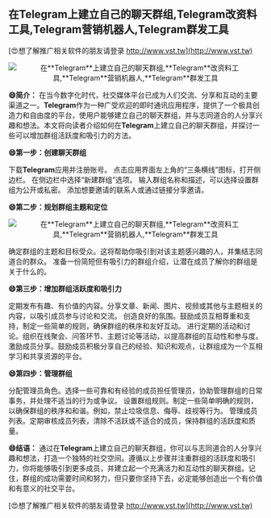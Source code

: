 ## **在**Telegram**上建立自己的聊天群组,**Telegram**改资料工具,**Telegram**营销机器人,**Telegram**群发工具**

[😍想了解推广相关软件的朋友请登录 http://www.vst.tw](http://www.vst.tw)

 <center><img src="https://vst.tw/MP4/tuiguang/png/8.png" alt="在**Telegram**上建立自己的聊天群组,**Telegram**改资料工具,**Telegram**营销机器人,**Telegram**群发工具"></center>

**😄简介：**
在当今数字化时代，社交媒体平台已成为人们交流、分享和互动的主要渠道之一。**Telegram**作为一种广受欢迎的即时通讯应用程序，提供了一个极具创造力和自由度的平台，使用户能够建立自己的聊天群组，并与志同道合的人分享兴趣和想法。本文将向读者介绍如何在**Telegram**上建立自己的聊天群组，并探讨一些可以增加群组活跃度和吸引力的方法。

**😄第一步：创建聊天群组**

下载**Telegram**应用并注册账号。
点击应用界面左上角的“三条横线”图标，打开侧边栏。
在侧边栏中选择“新建群组”选项。
输入群组名称和描述，可以选择设置群组为公开或私密。
添加想要邀请的联系人或通过链接分享邀请。

**😄第二步：规划群组主题和定位**

 <center><img src="https://vst.tw/MP4/tuiguang/png/3.png" alt="在**Telegram**上建立自己的聊天群组,**Telegram**改资料工具,**Telegram**营销机器人,**Telegram**群发工具"></center>

确定群组的主题和目标受众。这将帮助你吸引到对该主题感兴趣的人，并集结志同道合的群众。
准备一份简短但有吸引力的群组介绍，让潜在成员了解你的群组是关于什么的。

**😄第三步：增加群组活跃度和吸引力**

定期发布有趣、有价值的内容。分享文章、新闻、图片、视频或其他与主题相关的内容，以吸引成员参与讨论和交流。
创造良好的氛围。鼓励成员互相尊重和支持，制定一些简单的规则，确保群组的秩序和友好互动。
进行定期的活动和讨论。组织在线聚会、问答环节、主题讨论等活动，以提高群组的互动性和参与度。
激励成员分享。鼓励成员积极分享自己的经验、知识和观点，让群组成为一个互相学习和共享资源的平台。

**😄第四步：管理群组**

分配管理员角色。选择一些可靠和有经验的成员担任管理员，协助管理群组的日常事务，并处理不适当的行为或争议。
设置群组规则。制定一些简单明确的规则，以确保群组的秩序和和谐。例如，禁止垃圾信息、侮辱、歧视等行为。
管理成员列表。定期审核成员列表，清除不活跃或不适合的成员，保持群组的活跃度和质量。

**😄结语：**
通过在**Telegram**上建立自己的聊天群组，你可以与志同道合的人分享兴趣和想法，打造一个独特的社交空间。遵循以上步骤并注重群组的活跃度和吸引力，你将能够吸引到更多成员，并建立起一个充满活力和互动性的聊天群组。记住，群组的成功需要时间和努力，但只要你坚持下去，必定能够创造出一个有价值和有意义的社交平台。

[😍想了解推广相关软件的朋友请登录 http://www.vst.tw](http://www.vst.tw)



